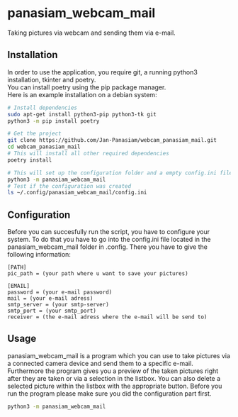 # panasiam_webcam_mail

Taking pictures via webcam and sending them via e-mail.

## Installation

In order to use the application, you require git, a running python3 installation, tkinter and poetry.  
You can install poetry using the pip package manager.  
Here is an example installation on a debian system:
```bash
# Install dependencies
sudo apt-get install python3-pip python3-tk git
python3 -m pip install poetry

# Get the project
git clone https://github.com/Jan-Panasiam/webcam_panasiam_mail.git
cd webcam_panasiam_mail
# This will install all other required dependencies
poetry install

# This will set up the configuration folder and a empty config.ini file.
python3 -m panasiam_webcam_mail
# Test if the configuration was created
ls ~/.config/panasiam_webcam_mail/config.ini
```

## Configuration

Before you can succesfully run the script, you have to configure your system. To do that you have to go into the config.ini file located in the panasiam_webcam_mail folder in .config.
There you have to give the following information:
```
[PATH]
pic_path = (your path where u want to save your pictures)

[EMAIL]
password = (your e-mail password)
mail = (your e-mail adress)
smtp_server = (your smtp-server)
smtp_port = (your smtp_port)
receiver = (the e-mail adress where the e-mail will be send to)
```

## Usage

panasiam_webcam_mail is a program which you can use to take pictures via a connected camera device and send them to a specific e-mail. Furthermore the program gives you a preview of the taken pictures right after they are taken or via a selection in the listbox. You can also delete a selected picture within the listbox with the appropriate button. Before you run the program please make sure you did the configuration part first.
```bash
python3 -m panasiam_webcam_mail
```
